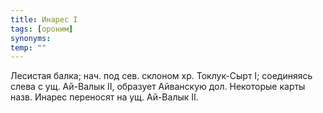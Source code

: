 ```yaml
---
title: Инарес I
tags: [ороним]
synonyms:
temp: ""
---
```


Лесистая балка; нач. под сев. склоном хр. Токлук-Сырт I; соединяясь слева с ущ.
Ай-Валык II, образует Айванскую дол. Некоторые карты назв. Инарес переносят на
ущ. Ай-Валык II.
